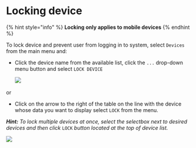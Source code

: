 # Locking device

{% hint style="info" %}
**Locking only applies to mobile devices**
{% endhint %}

To lock device and prevent user from logging in to system, select `Devices` from the main menu and:

* Click the device name from the available list, click the `...` drop-down menu button and select `LOCK DEVICE`

  ​![](https://firebasestorage.googleapis.com/v0/b/gitbook-28427.appspot.com/o/assets%2F-LD_wiez_0EVVIJJEUSK%2F-LD_woYrpsPXEvr23qMU%2F-LD_wuHrgfGzSxABv62r%2Fdevice_menu_s.png?generation=1527497607460421&alt=media)​

or

* Click on the arrow to the right of the table on the line with the device whose data you want to display select `LOCK` from the menu.

 _**Hint:**_ _To lock multiple devices at once, select the selectbox next to desired devices and then click_ `LOCK` _button located at the top of device list._

![](https://blobscdn.gitbook.com/v0/b/gitbook-28427.appspot.com/o/assets%2F-LD_wiez_0EVVIJJEUSK%2F-LD_woYrpsPXEvr23qMU%2F-LD_wuHunLNDl900fMzj%2Fdevices_multi_s.png?generation=1527497600000494&alt=media)

